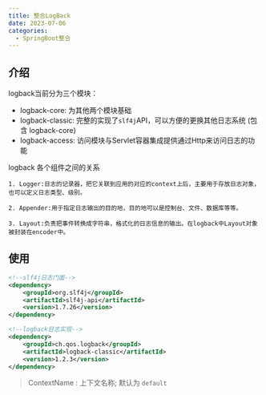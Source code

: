 ```yaml
---
title: 整合LogBack
date: 2023-07-06
categories:
  - SpringBoot整合
---
```


## 介绍

logback当前分为三个模块：

* logback-core: 为其他两个模块基础
* logback-classic: 完整的实现了`slf4j`API，可以方便的更换其他日志系统 (包含 logback-core)
* logback-access: 访问模块与Servlet容器集成提供通过Http来访问日志的功能


logback 各个组件之间的关系

```
1. Logger:日志的记录器，把它关联到应用的对应的context上后，主要用于存放日志对象，也可以定义日志类型、级别。

2. Appender:用于指定日志输出的目的地，目的地可以是控制台、文件、数据库等等。

3. Layout:负责把事件转换成字符串，格式化的日志信息的输出。在logback中Layout对象被封装在encoder中。
```

## 使用

```xml
<!--slf4j日志门面-->
<dependency>
    <groupId>org.slf4j</groupId>
    <artifactId>slf4j-api</artifactId>
    <version>1.7.26</version>
</dependency>

<!--logback日志实现-->
<dependency>
    <groupId>ch.qos.logback</groupId>
    <artifactId>logback-classic</artifactId>
    <version>1.2.3</version>
</dependency>
```

> ContextName : 上下文名称; 默认为 `default`